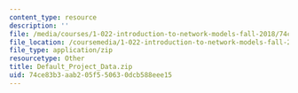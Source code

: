 ```yaml
---
content_type: resource
description: ''
file: /media/courses/1-022-introduction-to-network-models-fall-2018/74ce83b3aab205f550630dcb588eee15_Default_Project_Data.zip
file_location: /coursemedia/1-022-introduction-to-network-models-fall-2018/74ce83b3aab205f550630dcb588eee15_Default_Project_Data.zip
file_type: application/zip
resourcetype: Other
title: Default_Project_Data.zip
uid: 74ce83b3-aab2-05f5-5063-0dcb588eee15
---
```

